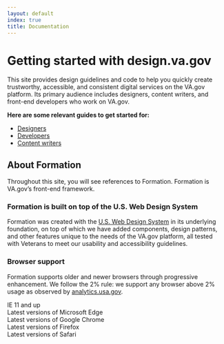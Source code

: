```yaml
---
layout: default
index: true
title: Documentation
---
```


# Getting started with design.va.gov

<div class="va-introtext">
This site provides design guidelines and code to help you quickly create trustworthy, accessible, and consistent digital services on the VA.gov platform. Its primary audience includes designers, content writers, and front-end developers who work on VA.gov.
</div>

**Here are some relevant guides to get started for:**

- [Designers](designers)
- [Developers](developers)
- [Content writers](content-writers)

## About Formation

Throughout this site, you will see references to Formation. Formation is VA.gov’s front-end framework.

### Formation is built on top of the U.S. Web Design System

Formation was created with the [U.S. Web Design System](https://designsystem.digital.gov) in its underlying foundation, on top of which we have added components, design patterns, and other features unique to the needs of the VA.gov platform, all tested with Veterans to meet our usability and accessibility guidelines.

### Browser support

Formation supports older and newer browsers through progressive enhancement. We follow the 2% rule: we support any browser above 2% usage as observed by [analytics.usa.gov](https://analytics.usa.gov).

<div class="site-showcase">
  <div class="vads-u-display--flex site-showcase__col vads-u-margin-top--0 vads-u-border--0 vads-u-align-items--center">
    <div class="vads-u-padding-right--5 vads-u-color--cool-blue-light ">
      <i class="fab fa-internet-explorer vads-u-font-size--2xl"></i>
    </div>
    <div class="vads-u-font-weight--bold">
      IE 11 and up
    </div>
  </div>

  <div class="vads-u-display--flex site-showcase__col vads-u-align-items--center">
    <div class="vads-u-padding-right--5 vads-u-color--cool-blue-light ">
      <i class="fab fa-edge vads-u-font-size--2xl"></i>
    </div>
    <div class="vads-u-font-weight--bold">
      Latest versions of Microsoft Edge
    </div>
  </div>

  <div class="vads-u-display--flex site-showcase__col vads-u-align-items--center">
    <div class="vads-u-padding-right--5 vads-u-color--gold">
      <i class="fab fa-chrome vads-u-font-size--2xl"></i>
    </div>
    <div class="vads-u-font-weight--bold">
      Latest versions of Google Chrome
    </div>
  </div>

  <div class="vads-u-display--flex site-showcase__col vads-u-align-items--center">
    <div class="vads-u-padding-right--5 vads-u-color--orange">
      <i class="fab fa-firefox vads-u-font-size--2xl"></i>
    </div>
    <div class="vads-u-font-weight--bold">
      Latest versions of Firefox
    </div>
  </div>

  <div class="vads-u-display--flex site-showcase__col vads-u-align-items--center">
    <div class="vads-u-padding-right--5 vads-u-color--primary-alt-dark">
      <i class="fab fa-safari vads-u-font-size--2xl"></i>
    </div>
    <div class="vads-u-font-weight--bold">
      Latest versions of Safari
    </div>
  </div>
</div>